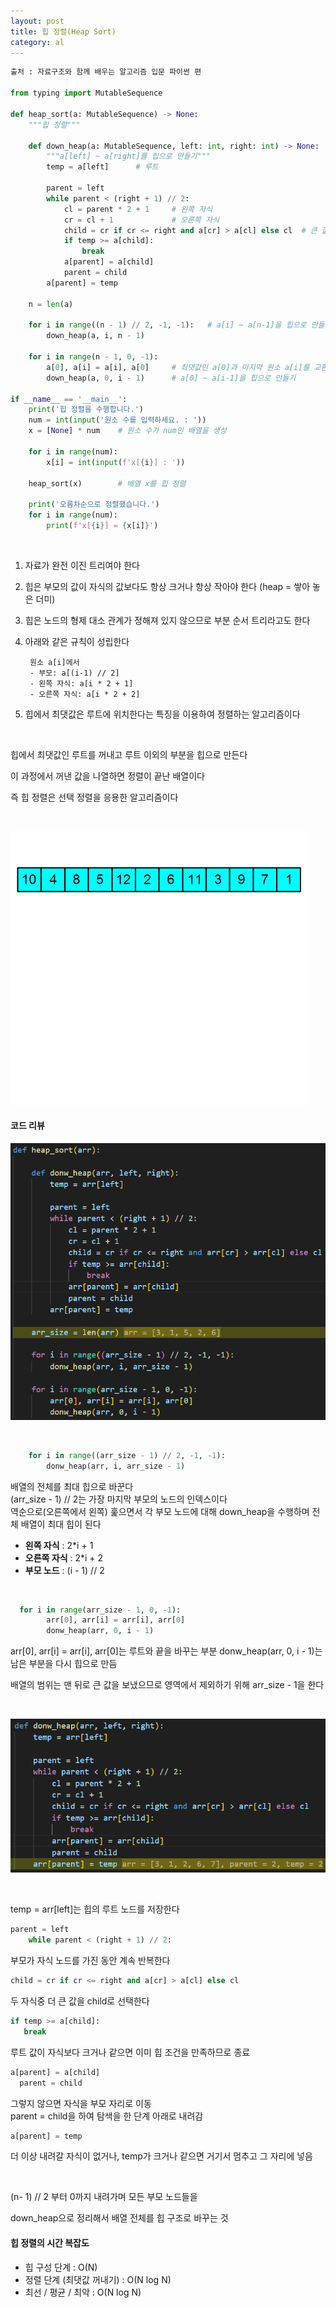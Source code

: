 ```yaml
---
layout: post
title: 힙 정렬(Heap Sort)
category: al
---
```


```python
출처 : 자료구조와 함께 배우는 알고리즘 입문 파이썬 편

from typing import MutableSequence

def heap_sort(a: MutableSequence) -> None:
    """힙 정렬"""

    def down_heap(a: MutableSequence, left: int, right: int) -> None:
        """a[left] ~ a[right]를 힙으로 만들기"""
        temp = a[left]      # 루트

        parent = left
        while parent < (right + 1) // 2:
            cl = parent * 2 + 1     # 왼쪽 자식
            cr = cl + 1             # 오른쪽 자식
            child = cr if cr <= right and a[cr] > a[cl] else cl  # 큰 값을 선택합니다.
            if temp >= a[child]:
                break
            a[parent] = a[child]
            parent = child
        a[parent] = temp

    n = len(a)

    for i in range((n - 1) // 2, -1, -1):   # a[i] ~ a[n-1]을 힙으로 만들기
        down_heap(a, i, n - 1)

    for i in range(n - 1, 0, -1):
        a[0], a[i] = a[i], a[0]     # 최댓값인 a[0]과 마지막 원소 a[i]를 교환
        down_heap(a, 0, i - 1)      # a[0] ~ a[i-1]을 힙으로 만들기

if __name__ == '__main__':
    print('힙 정렬을 수행합니다.')
    num = int(input('원소 수를 입력하세요. : '))
    x = [None] * num    # 원소 수가 num인 배열을 생성

    for i in range(num):
        x[i] = int(input(f'x[{i}] : '))

    heap_sort(x)        # 배열 x를 힙 정렬

    print('오름차순으로 정렬했습니다.')
    for i in range(num):
        print(f'x[{i}] = {x[i]}')
```

&nbsp;


1. 자료가 완전 이진 트리여야 한다

2. 힙은 부모의 값이 자식의 값보다도 항상 크거나 항상 작아야 한다 (heap = 쌓아 놓은 더미)

3. 힙은 노드의 형제 대소 관계가 정해져 있지 않으므로 부분 순서 트리라고도 한다

4. 아래와 같은 규칙이 성립한다  
  
        원소 a[i]에서
        - 부모: a[(i-1) // 2]
        - 왼쪽 자식: a[i * 2 + 1]
        - 오른쪽 자식: a[i * 2 + 2]

5. 힙에서 최댓값은 루트에 위치한다는 특징을 이용하여 정렬하는 알고리즘이다

&nbsp;

힙에서 최댓값인 루트를 꺼내고 루트 이외의 부분을 힙으로 만든다

이 과정에서 꺼낸 값을 나열하면 정렬이 끝난 배열이다

즉 힙 정렬은 선택 정렬을 응용한 알고리즘이다

&nbsp;

![heap_sort](/assets/images/ad/heap_sort.gif)

#### 코드 리뷰

  ![코드리뷰-1](/assets/images/al/heap-sort-01.png)

&nbsp;

```python
    for i in range((arr_size - 1) // 2, -1, -1):
        donw_heap(arr, i, arr_size - 1)
```

  배열의 전체를 최대 힙으로 바꾼다  
  (arr_size - 1) // 2는 가장 마지막 부모의 노드의 인덱스이다  
  역순으로(오른쪽에서 왼쪽) 훑으면서 각 부모 노드에 대해 down_heap을 수행하며 전체 배열이 최대 힙이 된다
  
  - **왼쪽 자식** : 2*i + 1
  - **오른쪽 자식** : 2*i + 2
  - **부모 노드** : (i - 1) // 2

  &nbsp;
  
  ```python
    for i in range(arr_size - 1, 0, -1):
          arr[0], arr[i] = arr[i], arr[0]                           
          donw_heap(arr, 0, i - 1)
  ```

  arr[0], arr[i] = arr[i], arr[0]는 루트와 끝을 바꾸는 부분
  donw_heap(arr, 0, i - 1)는 남은 부분을 다시 힙으로 만듬
  
  배열의 범위는 맨 뒤로 큰 값을 보냈으므로 영역에서 제외하기 위해 arr_size - 1을 한다
  
  &nbsp;
  
  ![코드리뷰-2](/assets/images/al/heap-sort-02.png)
  
  &nbsp;

  temp = arr[left]는 힙의 루트 노드를 저장한다
  
  ```python
  parent = left  
      while parent < (right + 1) // 2:
  ```
  
  부모가 자식 노드를 가진 동안 계속 반복한다
  
  ```python
  child = cr if cr <= right and a[cr] > a[cl] else cl 
  ```
  
  두 자식중 더 큰 값을 child로 선택한다

  ```python
  if temp >= a[child]:
     break
  ```

  루트 값이 자식보다 크거나 같으면 이미 힙 조건을 만족하므로 종료

  ```python
  a[parent] = a[child]
    parent = child
  ```
  
  그렇지 않으면 자식을 부모 자리로 이동  
  parent = child을 하여 탐색을 한 단계 아래로 내려감

  ```python
  a[parent] = temp
  ```

  더 이상 내려갈 자식이 없거나, temp가 크거나 같으면 거기서 멈추고 그 자리에 넣음  

  &nbsp;

  (n- 1) // 2 부터 0까지 내려가며 모든 부모 노드들을

  down_heap으로 정리해서 배열 전체를 힙 구조로 바꾸는 것

#### 힙 정렬의 시간 복잡도
  - 힙 구성 단계 : O(N)
  - 정렬 단계 (최댓값 꺼내기) : O(N log N) 
  - 최선 / 평균 / 최악 : O(N log N)